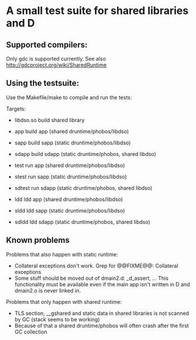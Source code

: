 A small test suite for shared libraries and D
=============================================

Supported compilers:
--------------------
Only gdc is supported currently. See also http://gdcproject.org/wiki/SharedRuntime

Using the testsuite:
--------------------
Use the Makefile/make to compile and run the tests:

Targets: 
* libdso.so     build shared library


* app           build app   (shared druntime/phobos/libdso)
* sapp          build sapp  (static druntime/phobos/libdso)
* sdapp         build sdapp (static druntime/phobos, shared libdso)


* test          run app     (shared druntime/phobos/libdso)
* stest         run sapp    (static druntime/phobos/libdso)
* sdtest        run sdapp   (static druntime/phobos, shared libdso)


* ldd           ldd app     (shared druntime/phobos/libdso)
* sldd          ldd sapp    (static druntime/phobos/libdso)
* sdldd         ldd sdapp   (static druntime/phobos, shared libdso)

Known problems
--------------
Problems that also happen with static runtime:
* Collateral exceptions don't work. Grep for @@FIXME@@: Collateral exceptions
* Some stuff should be moved out of dmain2.d: _d_assert, ... This functionality must be available even if the main app isn't written in D and dmain2.o is never linked in.

Problems that only happen with shared runtime:
* TLS section, __gshared and static data in shared libraries is not scanned by GC (stack seems to be working)
* Because of that a shared druntime/phobos will often crash after the first GC collection

